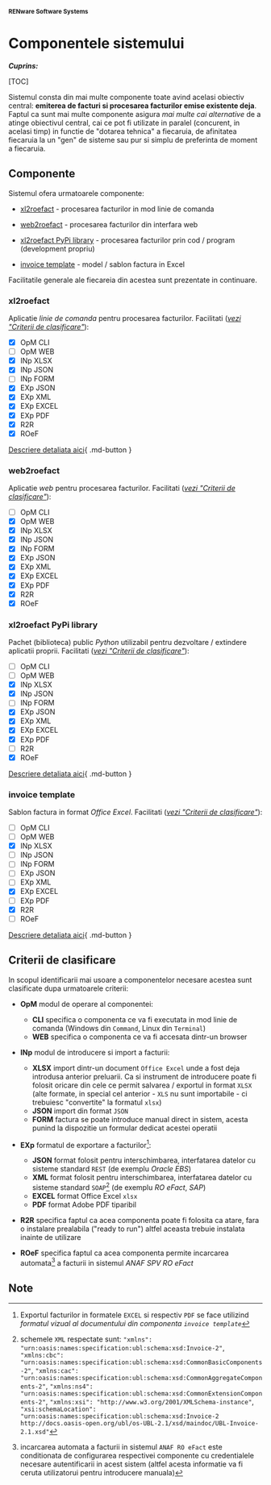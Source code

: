 <small>**RENware Software Systems**</small>

# Componentele sistemului


***Cuprins:***

[TOC]


Sistemul consta din mai multe componente toate avind acelasi obiectiv central: **emiterea de facturi si procesarea facturilor emise existente deja**. Faptul ca sunt mai multe componente asigura *mai multe cai alternative* de a atinge obiectivul central, cai ce pot fi utilizate in paralel (concurent, in acelasi timp) in functie de "dotarea tehnica" a fiecaruia, de afinitatea fiecaruia la un "gen" de sisteme sau pur si simplu de preferinta de moment a fiecaruia.




## Componente

Sistemul ofera urmatoarele componente:

* [xl2roefact](#xl2roefact) - procesarea facturilor in mod linie de comanda

* [web2roefact](#web2roefact) - procesarea facturilor din interfara web

* [xl2roefact PyPi library](#xl2roefact-PyPi-library) - procesarea facturilor prin cod / program (development propriu)

* [invoice template](#invoice-template) - model / sablon factura in Excel

Facilitatile generale ale fiecareia din acestea sunt prezentate in continuare.


### xl2roefact

Aplicatie *linie de comanda* pentru procesarea facturilor. Facilitati (*[vezi "Criterii de clasificare"](#criterii-de-clasificare)*):  <!-- (stat: WIP) -->

* [x] OpM CLI
* [ ] OpM WEB
* [x] INp XLSX
* [x] INp JSON
* [ ] INp FORM
* [x] EXp JSON
* [x] EXp XML
* [x] EXp EXCEL
* [x] EXp PDF
* [x] R2R
* [x] ROeF

[Descriere detaliata aici](../../xl2roefact/README.md){ .md-button }


### web2roefact

Aplicatie *web* pentru procesarea facturilor. Facilitati (*[vezi "Criterii de clasificare"](#criterii-de-clasificare)*):  <!-- (stat: TBD) -->

* [ ] OpM CLI
* [x] OpM WEB
* [x] INp XLSX
* [x] INp JSON
* [x] INp FORM
* [x] EXp JSON
* [x] EXp XML
* [x] EXp EXCEL
* [x] EXp PDF
* [x] R2R
* [x] ROeF

<!--#TODO_tbd... [Descriere detaliata aici](../../xxx/README.md){ .md-button } -->

### xl2roefact PyPi library

Pachet (biblioteca) public *Python* utilizabil pentru dezvoltare / extindere aplicatii proprii. Facilitati (*[vezi "Criterii de clasificare"](#criterii-de-clasificare)*):  <!-- (stat: WIP) -->

* [ ] OpM CLI
* [ ] OpM WEB
* [x] INp XLSX
* [x] INp JSON
* [ ] INp FORM
* [x] EXp JSON
* [x] EXp XML
* [x] EXp EXCEL
* [x] EXp PDF
* [ ] R2R
* [x] ROeF

<!-- README: activated on 240202 h04;30  #FIXME drop after publish -->
[Descriere detaliata aici](../../xl2roefact/doc/README_xl2roefact_library.md){ .md-button }



### invoice template

Sablon factura in format *Office Excel*. Facilitati (*[vezi "Criterii de clasificare"](#criterii-de-clasificare)*):  <!-- status: DONE -->

* [ ] OpM CLI
* [ ] OpM WEB
* [x] INp XLSX
* [ ] INp JSON
* [ ] INp FORM
* [ ] EXp JSON
* [ ] EXp XML
* [x] EXp EXCEL
* [ ] EXp PDF
* [x] R2R
* [ ] ROeF

[Descriere detaliata aici](../../excel_invoice_template/README.md){ .md-button }







## Criterii de clasificare

In scopul identificarii mai usoare a componentelor necesare acestea sunt clasificate dupa urmatoarele criterii:

* **OpM** modul de operare al componentei:
    * **CLI** specifica o componenta ce va fi executata in mod linie de comanda (Windows din `Command`, Linux din `Terminal`)
    * **WEB** specifica o componenta ce va fi accesata dintr-un browser

* **INp**  modul de introducere si import a facturii:
    * **XLSX** import dintr-un document `Office Excel` unde a fost deja introdusa anterior preluarii. Ca si instrument de introducere poate fi folosit oricare din cele ce permit salvarea / exportul in format `XLSX` (alte formate, in special cel anterior - `XLS` nu sunt importabile - ci trebuiesc "convertite" la formatul `xlsx`)
    * **JSON** import din format `JSON`
    * **FORM** factura se poate introduce manual direct in sistem, acesta punind la dispozitie un formular dedicat acestei operatii

* **EXp** formatul de exportare a facturilor[^out_fmt]:
  * **JSON** format folosit pentru interschimbarea, interfatarea datelor cu sisteme standard `REST` (de exemplu *Oracle EBS*)
  * **XML** format folosit pentru interschimbarea, interfatarea datelor cu sisteme standard `SOAP`[^xml_schemas] (de exemplu *RO eFact*, *SAP*)
  * **EXCEL** format Office Excel `xlsx`
  * **PDF** format Adobe PDF tiparibil

* **R2R** specifica faptul ca acea componenta poate fi folosita ca atare, fara o instalare prealabila ("ready to run") altfel aceasta trebuie instalata inainte de utilizare

* **ROeF** specifica faptul ca acea componenta permite incarcarea automata[^load_spv] a facturii in sistemul *ANAF SPV RO eFact*






## Note

[^out_fmt]: Exportul facturilor in formatele `EXCEL` si respectiv `PDF` se face utilizind *formatul vizual al documentului din componenta `invoice template`*

[^xml_schemas]: schemele `XML` respectate sunt: `"xmlns": "urn:oasis:names:specification:ubl:schema:xsd:Invoice-2"`, `"xmlns:cbc": "urn:oasis:names:specification:ubl:schema:xsd:CommonBasicComponents-2"`, `"xmlns:cac": "urn:oasis:names:specification:ubl:schema:xsd:CommonAggregateComponents-2"`, `"xmlns:ns4": "urn:oasis:names:specification:ubl:schema:xsd:CommonExtensionComponents-2"`, `"xmlns:xsi": "http://www.w3.org/2001/XMLSchema-instance"`, `"xsi:schemaLocation": "urn:oasis:names:specification:ubl:schema:xsd:Invoice-2 http://docs.oasis-open.org/ubl/os-UBL-2.1/xsd/maindoc/UBL-Invoice-2.1.xsd"`

[^load_spv]: incarcarea automata a facturii in sistemul `ANAF RO eFact` este conditionata de configurarea respectivei componente cu credentialele necesare autentificarii in acest sistem (altfel acesta informatie va fi ceruta utilizatorui pentru introducere manuala)
